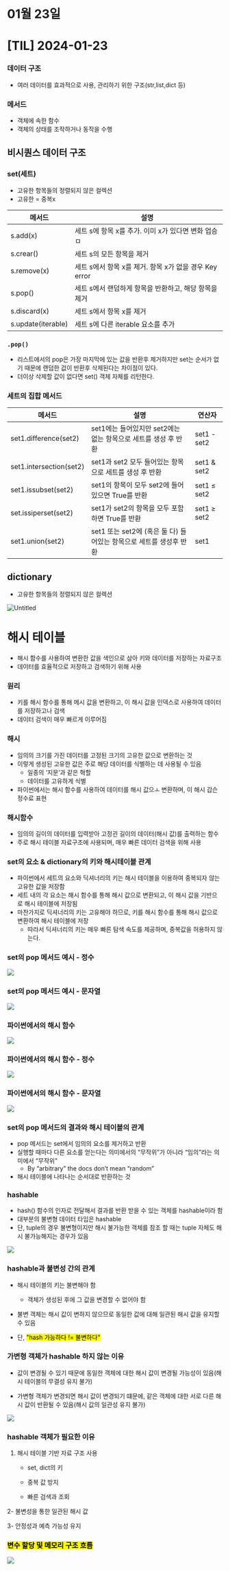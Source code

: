 # 01월 23일

# [TIL] 2024-01-23

### 데이터 구조

- 여러 데이터를 효과적으로 사용, 관리하기 위한 구조(str,list,dict 등)

### 메서드

- 객체에 속한 함수
- 객체의 상태를 조작하거나 동작을 수행

## 비시퀀스 데이터 구조

### set(세트)

- 고유한 항목들의 정렬되지 않은 컬렉션
- 고유한 = 중복x

| 메서드                | 설명                                     |
| ------------------ | -------------------------------------- |
| s.add(x)           | 세트 s에 항목 x를 추가. 이미 x가 있다면 변화 업승ㅁ       |
| s.crear()          | 세트 s의 모든 항목을 제거                        |
| s.remove(x)        | 세트 s에서 항목 x를 제거. 항목 x가 없을 경우 Key error |
| s.pop()            | 세트 s에서 랜덤하게 항목을 반환하고, 해당 항목을 제거        |
| s.discard(x)       | 세트 s에서 항목 x를 제거                        |
| s.update(iterable) | 세트 s에 다른 iterable 요소를 추가               |

### `.pop()`

- 리스트에서의 pop은 가장 마지막에 있는 값을 반환후 제거하지만 set는 순서가 없기 때문에
  랜덤한 겂이 반환후 삭제된다는 차이점이 있다.
- 더이상 삭제할 값이 없다면 set() 객체 자체를 리턴한다.

### 세트의 집합 메서드

| 메서드                     | 설명                                          | 연산자         |
| ----------------------- | ------------------------------------------- | ----------- |
| set1.difference(set2)   | set1에는 들어있지만 set2에는 없는 항목으로 세트를 생성 후 반환     | set1 - set2 |
| set1.intersection(set2) | set1과 set2 모두 들어있는 항목으로 세트를 생성 후 반환         | set1 & set2 |
| set1.issubset(set2)     | set1의 항목이 모두 set2에 들어있으면 True를 반환           | set1 ≤ set2 |
| set.issiperset(set2)    | set1가 set2의 항목을 모두 포함하면 True를 반환            | set1 ≥ set2 |
| set1.union(set2)        | set1 또는 set2에 (혹은 둘 다) 들어있는 항목으로 세트를 생성후 반환 | set1        |

## dictionary

- 고유한 항목들의 정렬되지 않은 컬렉션

![Untitled](https://prod-files-secure.s3.us-west-2.amazonaws.com/96153664-0f9a-4f6a-b8ef-cd0e12bd8eca/9728f750-18ea-4392-9e5b-ed2a5e7909cc/Untitled.png)

# 해시 테이블

- 해시 함수를 사용하여 변환한 값을 색인으로 삼아 키와 데이터를 저장하는 자료구조
- 데이터를 효율적으로 저장하고 검색하기 위해 사용

### 원리

- 키를 해시 함수를 통해 메시 값을 변환하고, 이 해시 값을 인덱스로 사용하여 데이터를 저장하고나 검색
- 데이터 검색이 매우 빠르게 이루어짐

### 해시

- 임의의 크기를 가진 데이터를 고정된 크기의 고유한 값으로 변환하는 것
- 이렇게 생성된 고유한 값은 주로 해당 데이터를 식별하는 데 사용될 수 있음
  - 일종의 ‘지문’과 같은 혁할
  - 데이터를 고유하게 식별
- 파이썬에서는 해시 함수를 사용하여 데이터를 해시 값으ㅗ 변환하며, 이 해시 갑슨 정수료 표현

### 해시함수

- 임의의 길이의 데이터를 입력받아 고정괸 길이의 데이터(해시 값)를 출력하는 함수
- 주로 해시 테이블 자료구조에 사용되며, 매우 빠른 데이터 검색을 위해 사용

### set의 요소 & dictionary의 키와 해시테이블 관계

- 파이썬에서 세트의 요소와 딕셔너리의 키는 해시 테이블을 이용하여 중복되자 않는 고유한 값을 저장함
- 세트 내의 각 요소는 해시 함수를 통해 해시 값으로 변환되고, 이 해시 값을 기반으로 해시 테이블에 저장됨
- 마찬가지로 딕셔너리의 키는 고유해야 하므로, 키를 해시 함수를 통해 해시 값으로 변환하여 해시 테이블에 저장
  - 따라서 딕셔너리의 키는 매우 빠른 탐색 속도를 제공하며, 중복값을 허용하지 않는다.

### set의 pop 메서드 예시 - 정수

![](C:\Users\SSAFY\AppData\Roaming\marktext\images\2024-01-23-11-34-17-image.png)

### set의 pop 메서드 예시 - 문자열

![](C:\Users\SSAFY\AppData\Roaming\marktext\images\2024-01-23-11-34-04-image.png)

### 파이썬에서의 해시 함수

![](C:\Users\SSAFY\AppData\Roaming\marktext\images\2024-01-23-11-33-45-image.png)

### 파이썬에서의 해시 함수 - 정수

![](C:\Users\SSAFY\AppData\Roaming\marktext\images\2024-01-23-11-32-22-image.png)

### 파이썬에서의 해시 함수 - 문자열

![](C:\Users\SSAFY\AppData\Roaming\marktext\images\2024-01-23-11-32-13-image.png)

### set의 pop 메서드의 결과와 해시 테이블의 관계

- pop 메서드는 set에서 임의의 요소를 제거하고 반환
- 실행할 때마다 다른 요소를 얻는다는 의미에서의 “무작위”가 아니라 “임의”라는 의미에서 “무작위”
  - By “arbitrary” the docs don’t mean “random”
- 해시 테이블에 나타나는 순서대로 반환하는 것

### hashable

- hash() 함수의 인자로 전달해서 결과를 반환 받을 수 있는 객체를 hashable이라 함
- 대부분의 불변형 데이터 타입은 hashable
- 단, tuple의 경우 불변형이지만 해시 불가능한 객체를 참조 할 때는 tuple 자체도 해시 불가능해지는 경우가 있음

![](C:\Users\SSAFY\AppData\Roaming\marktext\images\2024-01-23-11-31-54-image.png)

### hashable과 불변성 간의 관계

- 해시 테이블의 키는 불변해야 함
  
  - 객체가 생성된 후에 그 값을 변경할 수 없어야 함

- 불변 객체는 해시 값이 변하지 않으므로 동일한 값에 대해 일관된 해시 값을 유지할 수 있음

- 단, <mark>"hash 가능하다 != 불변하다"</mark>

### 가변형 객체가 hashable 하지 않는 이유

- 값이 변경될 수 있기 때문에 동일한 객체에 대한 해시 값이 변경될 가능성이 있음(해시 테이블의 무결성 유지 불가)

- 가변형 객체가 변경되면 해시 값이 변경되기 떄문에, 같은 객체에 대한 서로 다른 해시 값이 반환될 수 있음(해시 값의 일관성 유지 불가)

![](C:\Users\SSAFY\AppData\Roaming\marktext\images\2024-01-23-11-37-41-image.png)

### hashable 객체가 필요한 이유

1. 해시 테이블 기반 자료 구조 사용
   
   - set, dict의 키
   
   - 중복 값 방지
   
   - 빠른 검색과 조회

2- 불변성을 통한 일관된 해시 값

3- 안정성과 예측 가능성 유지

### <mark>변수 할당 및 메모리 구조 흐름</mark>

![](C:\Users\SSAFY\AppData\Roaming\marktext\images\2024-01-23-14-42-06-제목%20없음.png)
